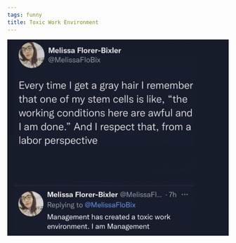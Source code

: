 ```yaml
---
tags: funny
title: Toxic Work Environment
---
```


![grayhair.png](https://raw.githubusercontent.com/muneer78/muneer78.github.io/master/images/grayhair.png)
